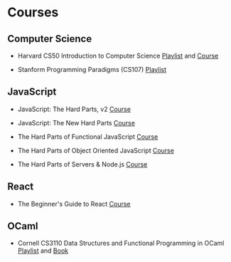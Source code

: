 # Courses

## Computer Science

- Harvard CS50 Introduction to Computer Science
[Playlist](https://www.youtube.com/playlist?list=PLhQjrBD2T380F_inVRXMIHCqLaNUd7bN4) and
[Course](https://www.edx.org/course/introduction-computer-science-harvardx-cs50x)

- Stanform Programming Paradigms (CS107)
[Playlist](https://www.youtube.com/playlist?list=PL9D558D49CA734A02)

## JavaScript

- JavaScript: The Hard Parts, v2
[Course](https://frontendmasters.com/courses/javascript-hard-parts-v2/)

- JavaScript: The New Hard Parts
[Course](https://frontendmasters.com/courses/javascript-new-hard-parts/)

- The Hard Parts of Functional JavaScript
[Course](https://frontendmasters.com/courses/functional-js-fundamentals/)

- The Hard Parts of Object Oriented JavaScript
[Course](https://frontendmasters.com/courses/object-oriented-js/)

- The Hard Parts of Servers & Node.js
[Course](https://frontendmasters.com/courses/servers-node-js/)

## React

- The Beginner's Guide to React
[Course](https://egghead.io/courses/the-beginner-s-guide-to-react)

## OCaml

- Cornell CS3110 Data Structures and Functional Programming in OCaml
[Playlist](https://www.youtube.com/playlist?list=PLre5AT9JnKShBOPeuiD9b-I4XROIJhkIU) and
[Book](https://cs3110.github.io/textbook/cover.html)
